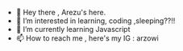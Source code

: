 - 👋 Hey there , Arezu's here.
- 👀 I’m interested in learning, coding ,sleeping??!!
- 🌱 I’m currently learning Javascript
- 📫 How to reach me , here's my IG : arzowi

<!---
arezu-azhdari/arezu-azhdari is a ✨ special ✨ repository because its `README.md` (this file) appears on your GitHub profile.
You can click the Preview link to take a look at your changes.
--->
